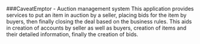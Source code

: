 ###CaveatEmptor - Auction management system
This application provides services to put an item in auction by a seller, placing bids for the item by buyers, then finally closing the deal based on the business rules. This aids in creation of accounts by seller as well as buyers, creation of items and their detailed information, finally the creation of bids.
